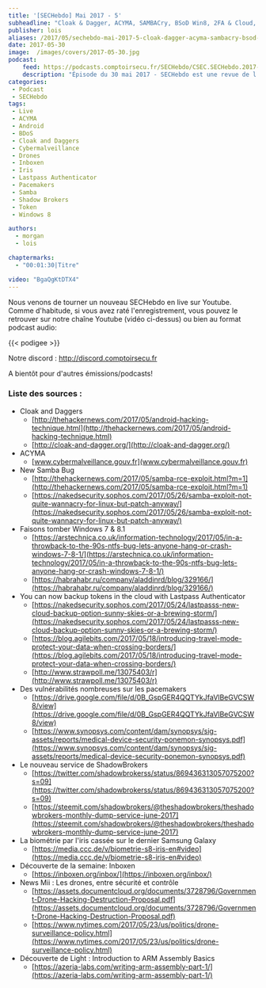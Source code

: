 ```yaml
---
title: '[SECHebdo] Mai 2017 - 5'
subheadline: "Cloak & Dagger, ACYMA, SAMBACry, BSoD Win8, 2FA & Cloud, Pacemakers, Iris & CCC, Inboxen, etc."
publisher: lois
aliases: /2017/05/sechebdo-mai-2017-5-cloak-dagger-acyma-sambacry-bsod-win8-2fa-cloud-pacemakers-iris-ccc-inboxen-etc/
date: 2017-05-30
image:  /images/covers/2017-05-30.jpg
podcast:
    feed: https://podcasts.comptoirsecu.fr/SECHebdo/CSEC.SECHebdo.2017-05-30.mp3
    description: "Épisode du 30 mai 2017 - SECHebdo est une revue de l'actualité cybersécurité réalisé en live sur Youtube, généralement le mardi soir."
categories:
 - Podcast
 - SECHebdo
tags:
 - Live
 - ACYMA
 - Android
 - BDoS
 - Cloak and Daggers
 - Cybermalveillance
 - Drones
 - Inboxen
 - Iris
 - Lastpass Authenticator
 - Pacemakers
 - Samba
 - Shadow Brokers
 - Token
 - Windows 8

authors:
  - morgan
  - lois

chaptermarks:
  - "00:01:30|Titre"

video: "BgaQgKtDTX4"
---
```


Nous venons de tourner un nouveau SECHebdo en live sur Youtube. Comme d'habitude, si vous avez raté l'enregistrement, vous pouvez le retrouver sur notre chaîne Youtube (vidéo ci-dessus) ou bien au format podcast audio:


{{< podigee >}}

Notre discord : <http://discord.comptoirsecu.fr>

A bientôt pour d'autres émissions/podcasts!

### Liste des sources :

* Cloak and Daggers
    * [http://thehackernews.com/2017/05/android-hacking-technique.html](http://thehackernews.com/2017/05/android-hacking-technique.html)
    * [http://cloak-and-dagger.org/](http://cloak-and-dagger.org/)
* ACYMA
    * [www.cybermalveillance.gouv.fr](www.cybermalveillance.gouv.fr)
* New Samba Bug
    * [http://thehackernews.com/2017/05/samba-rce-exploit.html?m=1](http://thehackernews.com/2017/05/samba-rce-exploit.html?m=1)
    * [https://nakedsecurity.sophos.com/2017/05/26/samba-exploit-not-quite-wannacry-for-linux-but-patch-anyway/](https://nakedsecurity.sophos.com/2017/05/26/samba-exploit-not-quite-wannacry-for-linux-but-patch-anyway/)
* Faisons tomber Windows 7 & 8.1
    * [https://arstechnica.co.uk/information-technology/2017/05/in-a-throwback-to-the-90s-ntfs-bug-lets-anyone-hang-or-crash-windows-7-8-1/](https://arstechnica.co.uk/information-technology/2017/05/in-a-throwback-to-the-90s-ntfs-bug-lets-anyone-hang-or-crash-windows-7-8-1/)
    * [https://habrahabr.ru/company/aladdinrd/blog/329166/](https://habrahabr.ru/company/aladdinrd/blog/329166/)
* You can now backup tokens in the cloud with Lastpass Authenticator
    * [https://nakedsecurity.sophos.com/2017/05/24/lastpasss-new-cloud-backup-option-sunny-skies-or-a-brewing-storm/](https://nakedsecurity.sophos.com/2017/05/24/lastpasss-new-cloud-backup-option-sunny-skies-or-a-brewing-storm/)
    * [https://blog.agilebits.com/2017/05/18/introducing-travel-mode-protect-your-data-when-crossing-borders/](https://blog.agilebits.com/2017/05/18/introducing-travel-mode-protect-your-data-when-crossing-borders/)
    * [http://www.strawpoll.me/13075403/r](http://www.strawpoll.me/13075403/r)
* Des vulnérabilités nombreuses sur les pacemakers
    * [https://drive.google.com/file/d/0B_GspGER4QQTYkJfaVlBeGVCSW8/view](https://drive.google.com/file/d/0B_GspGER4QQTYkJfaVlBeGVCSW8/view)
    * [https://www.synopsys.com/content/dam/synopsys/sig-assets/reports/medical-device-security-ponemon-synopsys.pdf](https://www.synopsys.com/content/dam/synopsys/sig-assets/reports/medical-device-security-ponemon-synopsys.pdf)
* Le nouveau service de ShadowBrokers
    * [https://twitter.com/shadowbrokerss/status/869436313057075200?s=09](https://twitter.com/shadowbrokerss/status/869436313057075200?s=09)
    * [https://steemit.com/shadowbrokers/@theshadowbrokers/theshadowbrokers-monthly-dump-service-june-2017](https://steemit.com/shadowbrokers/@theshadowbrokers/theshadowbrokers-monthly-dump-service-june-2017)
* La biométrie par l'iris cassée sur le dernier Samsung Galaxy
    * [https://media.ccc.de/v/biometrie-s8-iris-en#video](https://media.ccc.de/v/biometrie-s8-iris-en#video)
* Découverte de la semaine: Inboxen
    * [https://inboxen.org/inbox/](https://inboxen.org/inbox/)
* News Mii : Les drones, entre sécurité et contrôle
    * [https://assets.documentcloud.org/documents/3728796/Government-Drone-Hacking-Destruction-Proposal.pdf](https://assets.documentcloud.org/documents/3728796/Government-Drone-Hacking-Destruction-Proposal.pdf)
    * [https://www.nytimes.com/2017/05/23/us/politics/drone-surveillance-policy.html](https://www.nytimes.com/2017/05/23/us/politics/drone-surveillance-policy.html)
* Découverte de Light : Introduction to ARM Assembly Basics
    * [https://azeria-labs.com/writing-arm-assembly-part-1/](https://azeria-labs.com/writing-arm-assembly-part-1/)
